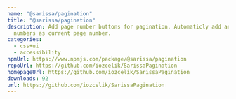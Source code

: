 ```yaml
---
name: "@sarissa/pagination"
title: "@sarissa/pagination"
description: Add page number buttons for pagination. Automaticly add and disable
  numbers as current page number.
categories:
  - css+ui
  - accessibility
npmUrl: https://www.npmjs.com/package/@sarissa/pagination
repoUrl: https://github.com/iozcelik/SarissaPagination
homepageUrl: https://github.com/iozcelik/SarissaPagination
downloads: 92
url: https://github.com/iozcelik/SarissaPagination
---
```

